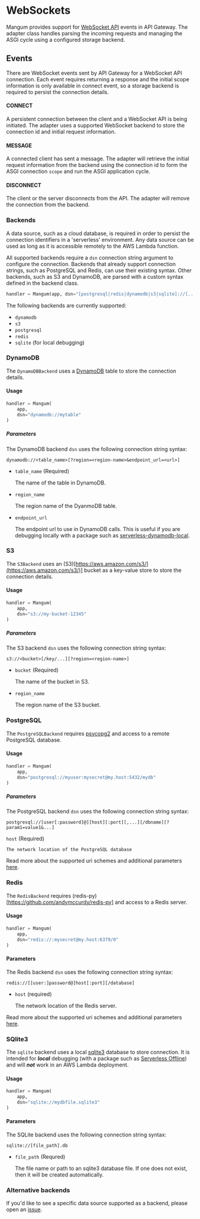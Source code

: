 # WebSockets

Mangum provides support for [WebSocket API](https://docs.aws.amazon.com/apigateway/latest/developerguide/apigateway-websocket-api.html) events in API Gateway. The adapter class handles parsing the incoming requests and managing the ASGI cycle using a configured storage backend.

## Events

There are WebSocket events sent by API Gateway for a WebSocket API connection. Each event requires returning a response and the initial scope information is only available in connect event, so a storage backend is required to persist the connection details.

#### CONNECT

A persistent connection between the client and a WebSocket API is being initiated. The adapter uses a supported WebSocket backend to store the connection id and initial request information.

#### MESSAGE

A connected client has sent a message. The adapter will retrieve the initial request information from the backend using the connection id to form the ASGI connection `scope` and run the ASGI application cycle.

#### DISCONNECT

The client or the server disconnects from the API. The adapter will remove the connection from the backend.

### Backends

A data source, such as a cloud database, is required in order to persist the connection identifiers in a 'serverless' environment. Any data source can be used as long as it is accessible remotely to the AWS Lambda function.

All supported backends require a `dsn` connection string argument to configure the connection. Backends that already support connection strings, such as PostgreSQL and Redis, can use their existing syntax. Other backends, such as S3 and DynamoDB, are parsed with a custom syntax defined in the backend class.

```python
handler = Mangum(app, dsn="[postgresql|redis|dynamodb|s3|sqlite]://[...]")
```

The following backends are currently supported:

 - `dynamodb`
 - `s3`
 - `postgresql`
 - `redis`
 - `sqlite` (for local debugging)

### DynamoDB

The `DynamoDBBackend` uses a [DynamoDB](https://aws.amazon.com/dynamodb/) table to store the connection details.

#### Usage

```python
handler = Mangum(
    app,
    dsn="dynamodb://mytable"
)
```

##### Parameters

The DynamoDB backend `dsn` uses the following connection string syntax:

```
dynamodb://<table_name>[?region=<region-name>&endpoint_url=<url>]
```

- `table_name` (Required)

    The name of the table in DynamoDB.  

- `region_name`
    
    The region name of the DyanmoDB table.

- `endpoint_url`

    The endpoint url to use in DynamoDB calls. This is useful if you are debugging locally with a package such as [serverless-dynamodb-local](https://github.com/99xt/serverless-dynamodb-local).

### S3

The `S3Backend` uses an (S3)[https://aws.amazon.com/s3/](https://aws.amazon.com/s3/)] bucket as a key-value store to store the connection details.

#### Usage

```python
handler = Mangum(
    app,
    dsn="s3://my-bucket-12345"
)
```

##### Parameters

The S3 backend `dsn` uses the following connection string syntax:

```
s3://<bucket>[/key/...][?region=<region-name>]
```

- `bucket` (Required)
    
    The name of the bucket in S3.

- `region_name`
    
    The region name of the S3 bucket.

### PostgreSQL

The `PostgreSQLBackend` requires [psycopg2](https://github.com/psycopg/psycopg2) and access to a remote PostgreSQL database.

#### Usage

```python
handler = Mangum(
    app,
    dsn="postgresql://myuser:mysecret@my.host:5432/mydb"
)
```

##### Parameters

The PostgreSQL backend `dsn` uses the following connection string syntax:

```
postgresql://[user[:password]@][host][:port][,...][/dbname][?param1=value1&...]
```

`host` (Required)

    The network location of the PostgreSQL database

Read more about the supported uri schemes and additional parameters [here](https://www.postgresql.org/docs/10/libpq-connect.html#LIBPQ-CONNSTRING).

### Redis

The `RedisBackend` requires (redis-py)[https://github.com/andymccurdy/redis-py] and access to a Redis server.

#### Usage

```python
handler = Mangum(
    app,
    dsn="redis://:mysecret@my.host:6379/0"
)
```

#### Parameters

The Redis backend `dsn` uses the following connection string syntax:

```
redis://[[user:]password@]host[:port][/database]
```

- `host` (required)
    
    The network location of the Redis server.

Read more about the supported uri schemes and additional parameters [here](https://www.iana.org/assignments/uri-schemes/prov/redis).

### SQlite3

The `sqlite` backend uses a local [sqlite3](https://docs.python.org/3/library/sqlite3.html) database to store connection. It is intended for ***local*** debugging (with a package such as [Serverless Offline](https://github.com/dherault/serverless-offline)) and will ***not*** work in an AWS Lambda deployment.

#### Usage

```python
handler = Mangum(
    app,
    dsn="sqlite://mydbfile.sqlite3"
)
```

#### Parameters

The SQLite backend uses the following connection string syntax:

```
sqlite://[file_path].db
```

- `file_path` (Requred)

    The file name or path to an sqlite3 database file. If one does not exist, then it will be created automatically.

### Alternative backends

If you'd like to see a specific data source supported as a backend, please open an [issue](https://github.com/erm/mangum/issues).